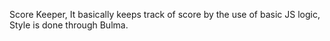 Score Keeper, It basically keeps track of score by the use of basic JS logic, Style is done through Bulma.
